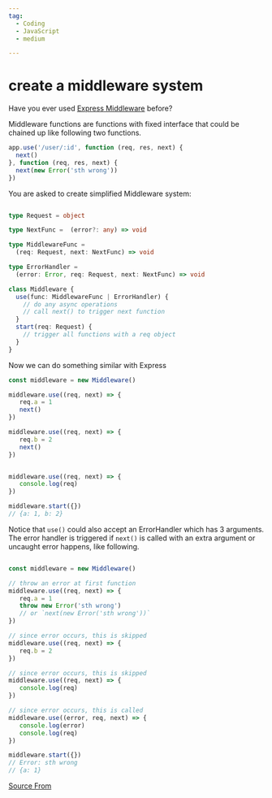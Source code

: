 ```yaml
---
tag:
  - Coding
  - JavaScript
  - medium

---
```

  
# create a middleware system

Have you ever used [Express Middleware](http://expressjs.com/en/guide/using-middleware.html#using-middleware) before?

Middleware functions are functions with fixed interface that could be chained up like following two functions.

```js
app.use('/user/:id', function (req, res, next) {
  next()
}, function (req, res, next) {
  next(new Error('sth wrong'))
})
```

You are asked to create simplified Middleware system:

```ts

type Request = object

type NextFunc =  (error?: any) => void

type MiddlewareFunc = 
  (req: Request, next: NextFunc) => void

type ErrorHandler = 
  (error: Error, req: Request, next: NextFunc) => void

class Middleware {
  use(func: MiddlewareFunc | ErrorHandler) {
    // do any async operations
    // call next() to trigger next function
  }
  start(req: Request) {
    // trigger all functions with a req object
  }
}
```

Now we can do something similar with Express

```js
const middleware = new Middleware()

middleware.use((req, next) => {
   req.a = 1
   next()
})

middleware.use((req, next) => {
   req.b = 2
   next()
})


middleware.use((req, next) => {
   console.log(req)
})

middleware.start({})
// {a: 1, b: 2}
```

Notice that `use()` could also accept an ErrorHandler which has 3 arguments. The error handler is triggered if `next()` is called with an extra argument or uncaught error happens, like following.

```js

const middleware = new Middleware()

// throw an error at first function
middleware.use((req, next) => {
   req.a = 1
   throw new Error('sth wrong') 
   // or `next(new Error('sth wrong'))`
})

// since error occurs, this is skipped
middleware.use((req, next) => {
   req.b = 2
})

// since error occurs, this is skipped
middleware.use((req, next) => {
   console.log(req)
})

// since error occurs, this is called
middleware.use((error, req, next) => {
   console.log(error)
   console.log(req)
})

middleware.start({})
// Error: sth wrong
// {a: 1}
```


[Source From](https://bigfrontend.dev/problem/create-a-middleware-system)

  